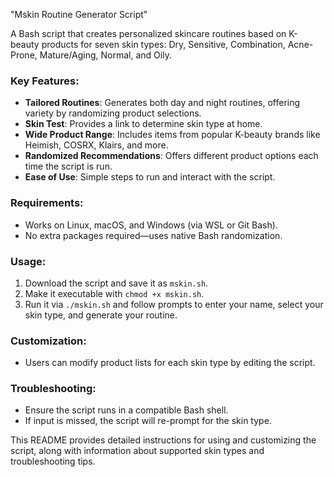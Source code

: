 "Mskin Routine Generator Script" 

A Bash script that creates personalized skincare routines based on K-beauty products for seven skin types: Dry, Sensitive, Combination, Acne-Prone, Mature/Aging, Normal, and Oily. 

### Key Features:
- **Tailored Routines**: Generates both day and night routines, offering variety by randomizing product selections.
- **Skin Test**: Provides a link to determine skin type at home.
- **Wide Product Range**: Includes items from popular K-beauty brands like Heimish, COSRX, Klairs, and more.
- **Randomized Recommendations**: Offers different product options each time the script is run.
- **Ease of Use**: Simple steps to run and interact with the script.

### Requirements:
- Works on Linux, macOS, and Windows (via WSL or Git Bash).
- No extra packages required—uses native Bash randomization.

### Usage:
1. Download the script and save it as `mskin.sh`.
2. Make it executable with `chmod +x mskin.sh`.
3. Run it via `./mskin.sh` and follow prompts to enter your name, select your skin type, and generate your routine.

### Customization:
- Users can modify product lists for each skin type by editing the script.

### Troubleshooting:
- Ensure the script runs in a compatible Bash shell.
- If input is missed, the script will re-prompt for the skin type.

This README provides detailed instructions for using and customizing the script, along with information about supported skin types and troubleshooting tips.
